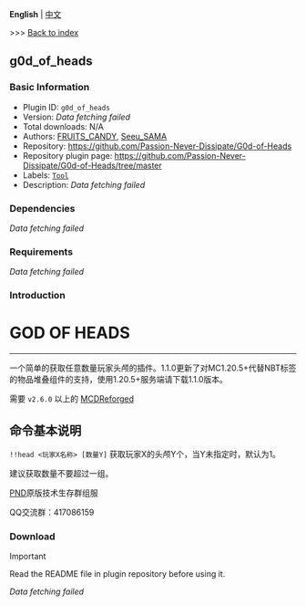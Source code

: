 **English** | [中文](readme-zh_cn.md)

\>\>\> [Back to index](/readme.md)

## g0d_of_heads

### Basic Information

- Plugin ID: `g0d_of_heads`
- Version: *Data fetching failed*
- Total downloads: N/A
- Authors: [FRUITS_CANDY](https://github.com/FRUITS-CANDY), [Seeu_SAMA](https://github.com/SeeU-SAMA)
- Repository: https://github.com/Passion-Never-Dissipate/G0d-of-Heads
- Repository plugin page: https://github.com/Passion-Never-Dissipate/G0d-of-Heads/tree/master
- Labels: [`Tool`](/labels/tool/readme.md)
- Description: *Data fetching failed*

### Dependencies

*Data fetching failed*

### Requirements

*Data fetching failed*

### Introduction

# GOD OF HEADS
---------
一个简单的获取任意数量玩家头颅的插件。1.1.0更新了对MC1.20.5+代替NBT标签的物品堆叠组件的支持，使用1.20.5+服务端请下载1.1.0版本。

需要 `v2.6.0` 以上的 [MCDReforged](https://github.com/Fallen-Breath/MCDReforged)

## 命令基本说明

`!!head <玩家X名称> [数量Y]` 获取玩家X的头颅Y个，当Y未指定时，默认为1。

建议获取数量不要超过一组。

[PND](https://github.com/orgs/Passion-Never-Dissipate/repositories)原版技术生存群组服

QQ交流群：417086159









### Download

> [!IMPORTANT]
> Read the README file in plugin repository before using it.

*Data fetching failed*

